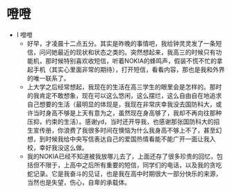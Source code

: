 # 噔噔

- Ⅰ 噔噔
    - 好早，才凌晨十二点五分。其实是昨晚的事情吧，我给钟灵灵发了一条短信，问问她最近的现状和状态之类的。突然想起来，我高三的时候只有功能机，那时候特别喜欢收短信，听着NOKIA的蜂鸣声，假装不慌不忙的拿起手机（其实心里面非常的期待），打开短信，看看内容，那也是我和外界的唯一联系了。
    - 上大学之后经常想起，我现在的生活在高三学生的眼里会是怎样的。那时的我肯定不敢想象，现在可以这么悠闲，这么摆烂，这么自由自在地追求自己想要的生活（最明显的体现是，我现在非常庆幸我没去国防科大，或许当时身高不够是上天有意为之，虽然现在身高够了，我却不再向往那种压抑，约束的生活）。感谢yd，当时还开导我，也感谢那张国防科大的招生宣传册，你浪费了我很多时间在懊恼为什么我身高不够上不了，甚至幻想，到时候我给中央写信表达自己的爱国热情看能不能广开一面让我入校，幸好我没这么做。
    - 我的NOKIA已经不知道被我放哪儿去了，上面还存了很多珍贵的回忆，包括但不限于，上高中之后所有重要的短信，同学们的电话，以及我的贪吃蛇记录。它是我奋斗的见证，也是我在高中时期很大一部分快乐的来源，当然也是失望，伤心，自卑的承载体。